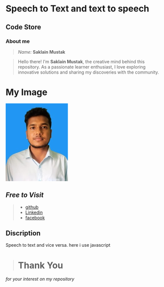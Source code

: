 # Speech to Text and text to speech
## Code Store 
### About me
>*Name:* **Saklain Mustak** 

 >Hello there! I'm **Saklain Mustak**, the creative mind behind this repository. As a passionate learner enthusiast, I love exploring innovative solutions and sharing my discoveries with the community.
 # My Image
![my image](https://github.com/saklain-mustak1/profile/blob/main/image/photo.jpg)

## ***Free to Visit***
>- [github](https://github.com/saklain-mustak1)  
>- [Linkedin](https://www.linkedin.com/in/saklain-mustak1/)  
>- [facebook](https://www.facebook.com/saklain.mustak2)

## Discription

Speech to text and vice versa. here i use javascript

#
#  
># **Thank You**
*for your interest on my repository*
##
